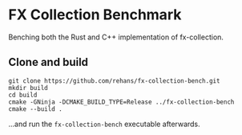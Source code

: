 # FX Collection Benchmark

Benching both the Rust and C++ implementation of fx-collection.

## Clone and build

```
git clone https://github.com/rehans/fx-collection-bench.git
mkdir build
cd build
cmake -GNinja -DCMAKE_BUILD_TYPE=Release ../fx-collection-bench
cmake --build .
```

...and run the ```fx-collection-bench``` executable afterwards.